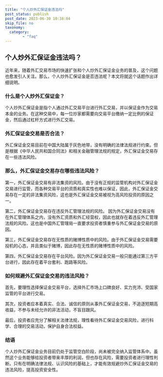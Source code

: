 ```yaml
---
title: "个人炒外汇保证金违法吗"
post_status: publish
post_date: 2023-06-30 10:38:04
skip_file: no
taxonomy:
  category:
        - "faq"
---
```


## 个人炒外汇保证金违法吗？

近年来，随着外汇交易市场的快速扩张和个人炒外汇保证金业务的普及，这个问题也愈发引人关注。那么，个人炒外汇保证金是否违法呢？本文将就这个话题作出详细说明。

### 什么是个人炒外汇保证金？

个人炒外汇保证金是指个人通过外汇交易平台进行外汇交易，并以保证金作为交易本金的业务。在这种交易中，每一位炒家都需要向交易平台缴纳一定比例的保证金，然后通过杠杆方式进行外汇交易。

### 外汇保证金交易是否合法？

外汇保证金交易目前在中国大陆属于灰色地带，没有明确的法律法规进行约束。但是根据《中华人民共和国合同法》和相关金融管理法规的规定，外汇保证金交易存在一些违法风险。

### 那么，外汇保证金交易存在哪些违法风险？

第一，外汇保证金交易有非法集资的风险。由于没有正规的监管机构对外汇保证金交易进行监管，而各种交易平台的资质和真实性也难以保证，因此，外汇保证金交易存在一定的非法集资风险，这也是外汇保证金交易被视为高风险投资的原因之一。

第二，外汇保证金交易存在违反外汇管理法规的风险。 因为外汇保证金交易没有在外汇管理体系之内，没有外汇资质和外汇经营权，因此也就存在着违反外汇管理法规的风险。这也是中国外汇管理局一直要求投资者慎重参与外汇保证金交易的原因。

第三，外汇保证金交易存在无性质的赌博性质中的风险。由于外汇保证金交易需要投机的心态，并且类似于赌博，因此存在无性质的赌博性质中的风险。

第四，外汇保证金交易存在平台风险。因为外汇保证金交易一般只能通过第三方平台进行，因此存在着平台套利、跑路等风险。

### 如何规避外汇保证金交易的违法风险？

首先，要理性选择保证金交易平台，选择外汇市场上口碑良好、实力充沛、受国家监管的平台进行交易。

其次，投资者应本着真实、合法、诚信的原则从事外汇保证金交易，不追逐短期高收益，不参与未经允许的非法活动，不盲目跟风。

最后，投资者应充分了解相关法律法规，理性看待外汇保证金交易风险，进行科学、合理的交易活动，保护自身合法权益。

### 结语

个人炒外汇保证金业务目前仍处于监管空白阶段，尚未被完全纳入监管体系中。​虽然这个业务能够给投资者带来丰厚的利润，但也存在风险，需要投资者进行理性判断。只有在明确法律法规、认识风险的基础上，才能有效规避炒外汇保证金交易的违法风险，提高投资安全性。
